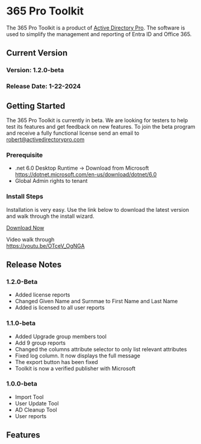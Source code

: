 # 365 Pro Toolkit
The 365 Pro Toolkit is a product of [Active Directory Pro](https://activedirectorypro.com). The software is used to simplify the management and reporting of Entra ID and Office 365. 

## Current Version
### Version: 1.2.0-beta  
### Release Date: 1-22-2024


## Getting Started
The 365 Pro Toolkit is currently in beta. We are looking for testers to help test its features and get feedback on new features. To join the beta program and receive a fully functional license send an email to robert@activedirectorypro.com

### Prerequisite
- .net 6.0 Desktop Runtime -> Download from Microsoft https://dotnet.microsoft.com/en-us/download/dotnet/6.0
- Global Admin rights to tenant

### Install Steps
Installation is very easy. Use the link below to download the latest version and walk through the install wizard. 

[Download Now](https://github.com/adpro99/365ProToolkit/releases/download/v1.2.0-beta/365.Pro.Toolkit.v1.2.0.zip)

Video walk through  
https://youtu.be/OTceV_OgNGA

## Release Notes

### 1.2.0-Beta
- Added license reports
- Changed Given Name and Surnmae to First Name and Last Name
- Added is licensed to all user reports

### 1.1.0-beta  
- Added Upgrade group members tool
- Add 9 group reports
- Changed the columns attribute selector to only list relevant attributes
- Fixed log column. It now displays the full message
- The export button has been fixed
- Toolkit is now a verified publisher with Microsoft

### 1.0.0-beta  
- Import Tool
- User Update Tool
- AD Cleanup Tool
- User reports

## Features

